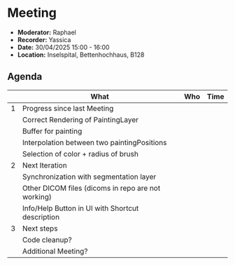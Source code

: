 
# Meeting

- **Moderator:** Raphael
- **Recorder:** Yassica
- **Date:** 30/04/2025 15:00 - 16:00
- **Location:** Inselspital, Bettenhochhaus, B128

## Agenda

|  | What | Who | Time |
| --- | ---- | --- | ---- |
| 1 | Progress since last Meeting |  |  |  |
|  | Correct Rendering of PaintingLayer |  |  |
|  | Buffer for painting |  |  |
|  | Interpolation between two paintingPositions |  |  |
|  | Selection of color + radius of brush |  |  |
| 2 | Next Iteration |  |  |
|  | Synchronization with segmentation layer |  |  |
|  | Other DICOM files (dicoms in repo are not working) |  |  |
|  | Info/Help Button in UI with Shortcut description |  |  |
| 3 | Next steps |  |  |
|  | Code cleanup? |  |  |
|  | Additional Meeting? |  |  |
